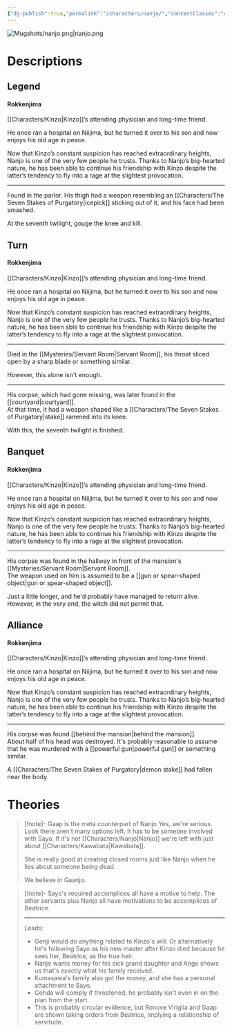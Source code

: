 ```yaml
---
{"dg-publish":true,"permalink":"/characters/nanjo/","contentClasses":"center-headings","tags":["other"],"created":"2025-02-27T17:44:13.411+01:00","updated":"2025-04-13T16:08:38.585+02:00"}
---
```



![Mugshots/nanjo.png|nanjo.png](/img/user/Mugshots/nanjo.png)

# Descriptions

## Legend
#### Rokkenjima

[[Characters/Kinzo\|Kinzo]]’s attending physician and long-time friend.

He once ran a hospital on Niijima, but he turned it over to his son and now enjoys his old age in peace.

Now that Kinzo’s constant suspicion has reached extraordinary heights, Nanjo is one of the very few people he trusts. Thanks to Nanjo’s big-hearted nature, he has been able to continue his friendship with Kinzo despite the latter’s tendency to fly into a rage at the slightest provocation.

---
Found in the parlor. His thigh had a weapon resembling an [[Characters/The Seven Stakes of Purgatory\|icepick]] sticking out of it, and his face had been smashed.

At the seventh twilight, gouge the knee and kill.
## Turn
#### Rokkenjima

[[Characters/Kinzo\|Kinzo]]’s attending physician and long-time friend.

He once ran a hospital on Niijima, but he turned it over to his son and now enjoys his old age in peace.

Now that Kinzo’s constant suspicion has reached extraordinary heights, Nanjo is one of the very few people he trusts. Thanks to Nanjo’s big-hearted nature, he has been able to continue his friendship with Kinzo despite the latter’s tendency to fly into a rage at the slightest provocation.

---
Died in the [[Mysteries/Servant Room\|Servant Room]], his throat sliced open by a sharp blade or something similar.  

However, this alone isn't enough.

---
His corpse, which had gone missing, was later found in the [[courtyard\|courtyard]].  
At that time, it had a weapon shaped like a [[Characters/The Seven Stakes of Purgatory\|stake]] rammed into its knee.  

With this, the seventh twilight is finished.
## Banquet
#### Rokkenjima

[[Characters/Kinzo\|Kinzo]]’s attending physician and long-time friend.

He once ran a hospital on Niijima, but he turned it over to his son and now enjoys his old age in peace.

Now that Kinzo’s constant suspicion has reached extraordinary heights, Nanjo is one of the very few people he trusts. Thanks to Nanjo’s big-hearted nature, he has been able to continue his friendship with Kinzo despite the latter’s tendency to fly into a rage at the slightest provocation.

---
His corpse was found in the hallway in front of the mansion's [[Mysteries/Servant Room\|Servant Room]].  
The weapon used on him is assumed to be a [[gun or spear-shaped object\|gun or spear-shaped object]].  

Just a little longer, and he'd probably have managed to return alive. However, in the very end, the witch did not permit that.
## Alliance
#### Rokkenjima

[[Characters/Kinzo\|Kinzo]]’s attending physician and long-time friend.

He once ran a hospital on Niijima, but he turned it over to his son and now enjoys his old age in peace.

Now that Kinzo’s constant suspicion has reached extraordinary heights, Nanjo is one of the very few people he trusts. Thanks to Nanjo’s big-hearted nature, he has been able to continue his friendship with Kinzo despite the latter’s tendency to fly into a rage at the slightest provocation.

---
His corpse was found [[behind the mansion\|behind the mansion]].  
About half of his head was destroyed. It's probably reasonable to assume that he was murdered with a [[powerful gun\|powerful gun]] or something similar.  

A [[Characters/The Seven Stakes of Purgatory\|demon stake]] had fallen near the body.
# Theories


<div class="transclusion internal-embed is-loaded"><div class="markdown-embed">



> [!note]- Gaap is the meta counterpart of Nanjo
> Yes, we're serious.
> Look there aren't many options left. It has to be someone involved with Sayo. If it's not [[Characters/Nanjo\|Nanjo]] we're left with just about [[Characters/Kawabata\|Kawabata]].
>
>She is really good at creating closed rooms just like Nanjo when he lies about someone being dead.
>
>We believe in Gaanjo.

</div></div>



<div class="transclusion internal-embed is-loaded"><div class="markdown-embed">



> [!note]- Sayo's required accomplices all have a motive to help.
> The other servants plus Nanjo all have motivations to be accomplices of Beatrice.
> 
> ---
> Leads:
> - Genji would do anything related to Kinzo's will. Or alternatively he's following Sayo as his new master after Kinzo died because he sees her, Beatrice, as the true heir.
> - Nanjo wants money for his sick grand daughter and Ange shows us that's exactly what his family received.
> - Kumasawa's family also got the money, and she has a personal attachment to Sayo.
> - Gohda will comply if threatened, he probably isn't even in on the plan from the start.
> - This is probably circular evidence, but Ronove Viriglia and Gaap are shown taking orders from Beatrice, implying a relationship of servitude.

</div></div>
